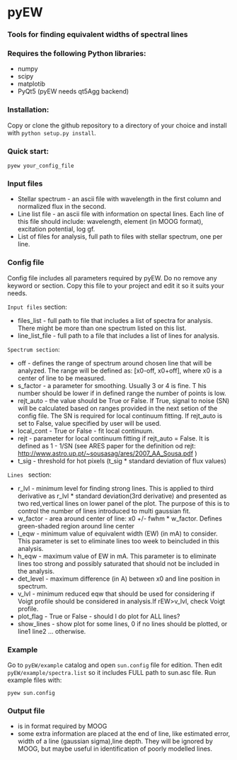 # pyEW
### Tools for finding equivalent widths of spectral lines


### Requires the following Python libraries:
- numpy
- scipy
- matplotib
- PyQt5 (pyEW needs qt5Agg backend)



### Installation:

Copy or clone the github repository
to a directory of your choice and install with `python setup.py install`.

### Quick start:
`pyew your_config_file`

### Input files

- Stellar spectrum - an ascii file with wavelength 
in the first column and normalized flux in the second.
- Line list file - an ascii file with information on spectal lines. Each line of this file should include: wavelength, 
element (in MOOG format), excitation potential, log gf.
- List of files for analysis, full path to files with stellar spectrum, one per line.

### Config file
Config file includes all parameters required by pyEW.  Do no remove any keyword or section.
Copy this file to your project and edit it so it suits your needs.


`Input files` section:
- files_list - full path to file that includes a list of spectra for analysis.
There might be more than one spectrum listed on this list. 
- line_list_file - full path to a file that includes a list of lines for analysis.
 

`Spectrum section`:
- off - defines the range of spectrum around chosen line that will be analyzed. 
The range will be defined as: [x0-off, x0+off], where x0 is a center of line to be measured. 
- s_factor - a parameter for smoothing. Usually 3 or 4 is fine. T
his number should be lower if in defined range the number of points 
is low.
- rejt_auto - the value should be True or False. If True, signal to noise (SN) 
will be calculated based on ranges provided in the next setion of the config file.
The SN is required for local continuum fitting. If rejt_auto is set to False,
value specified by user will be used.
- local_cont - True or False - fit local continuum.
- rejt - parameter for local continuum fitting if rejt_auto = False. 
It is defined as 1 - 1/SN (see ARES paper for the definition od rejt:
 http://www.astro.up.pt/~sousasag/ares/2007_AA_Sousa.pdf )
- t_sig - threshold for hot pixels (t_sig * standard deviation of flux values) 

 `Lines ` section:
- r_lvl - minimum level for finding strong lines. This is applied to third derivative 
as r_lvl * standard deviation(3rd derivative)
and presented as two red,vertical lines on lower panel of the plot. 
The purpose of this is to control the number of lines introduced to multi gaussian fit.
- w_factor - area around center of line: x0 +/- fwhm * w_factor. Defines green-shaded region around 
line center 
- l_eqw - minimum value of equivalent width (EW) (in mA) to consider.
 This parameter is set to eliminate lines too week to beincluded in this analysis.
- h_eqw - maximum value of EW in mA. This parameter is  to eliminate lines too strong 
and possibly saturated that should not be included in the analysis.
- det_level - maximum difference (in A) between x0 and line position in spectrum.
- v_lvl - minimum reduced eqw that should be used for considering if Voigt profile
should be considered in analysis.If rEW>v_lvl, check Voigt profile.
- plot_flag - True or False - should I do plot for ALL lines?
- show_lines - show plot for some lines, 0 if no lines should be plotted, 
or  line1 line2 ... otherwise.



### Example

Go to `pyEW/example` catalog and open `sun.config` file for edition.
Then edit  `pyEW/example/spectra.list` so it includes FULL path to sun.asc file.
Run example files with:

`pyew sun.config`



### Output file
- is in format required by MOOG
- some extra information are placed at the end of line,
  like estimated error, width of a line (gaussian sigma),line depth.
  They will be ignored by MOOG, but maybe useful in identification
  of poorly modelled lines.
  
